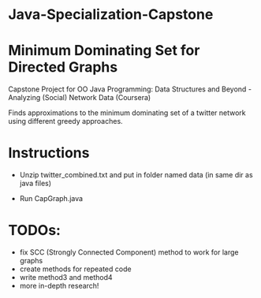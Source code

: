 # Java-Specialization-Capstone
# Minimum Dominating Set for Directed Graphs
Capstone Project for OO Java Programming: Data Structures and Beyond - Analyzing (Social) Network Data (Coursera)

Finds approximations to the minimum dominating set of a twitter network using different greedy approaches.


# Instructions

- Unzip twitter_combined.txt and put in folder named data (in same dir as java files)

- Run CapGraph.java


# TODOs:
- fix SCC (Strongly Connected Component) method to work for large graphs
- create methods for repeated code
- write method3 and method4
- more in-depth research!
